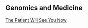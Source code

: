 ## Genomics and Medicine

[The Patient Will See You Now](https://www.amazon.com/Patient-Will-See-You-Now-ebook/dp/B01IMZ5AQI)
